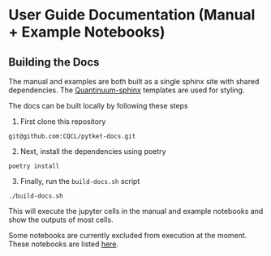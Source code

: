 # User Guide Documentation (Manual + Example Notebooks)

## Building the Docs

The manual and examples are both built as a single sphinx site with shared dependencies. The [Quantinuum-sphinx](https://github.com/CQCL/quantinuum-sphinx) templates are used for styling.

The docs can be built locally by following these steps

1. First clone this repository

```shell
git@github.com:CQCL/pytket-docs.git
```

2. Next, install the dependencies using poetry

```shell
poetry install
```

3. Finally, run the `build-docs.sh` script

```
./build-docs.sh
```

This will execute the jupyter cells in the manual and example notebooks and show the outputs of most cells.

Some notebooks are currently excluded from execution at the moment. These notebooks are listed [here](https://github.com/CQCL/pytket-docs/blob/main/docs/conf.py#L46).

